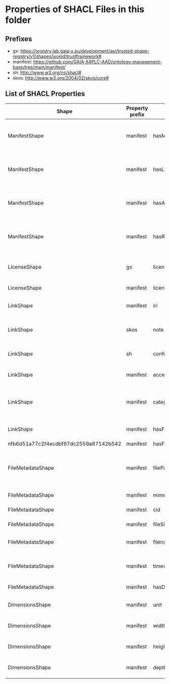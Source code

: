 # Properties of SHACL Files in this folder

## Prefixes

- gx: <https://registry.lab.gaia-x.eu/development/api/trusted-shape-registry/v1/shapes/jsonld/trustframework#>
- manifest: <https://github.com/GAIA-X4PLC-AAD/ontology-management-base/tree/main/manifest/>
- sh: <http://www.w3.org/ns/shacl#>
- skos: <http://www.w3.org/2004/02/skos/core#>

## List of SHACL Properties

| Shape | Property prefix | Property | MinCount | MaxCount | Description | Datatype/NodeKind | Filename |
| --- | --- | --- | --- | --- | --- | --- | --- |
| ManifestShape | manifest | hasManifestReference | 1 | 1 | Self-reference to the manifest.json providing the structure and list of contents for a domain specific asset. |  | manifest_shacl.ttl |
| ManifestShape | manifest | hasLicense | 1 | 1 | Defines the license valid for all content referenced in the manifest. Does not apply to linked data(sets) with explicit license terms. |  | manifest_shacl.ttl |
| ManifestShape | manifest | hasArtifacts | 1 |  | Defines the links to all relevant artifacts for a digital asset. This is extended by the domain specific ontology. |  | manifest_shacl.ttl |
| ManifestShape | manifest | hasReferencedArtifacts | 0 |  | Defines the links to all related external artifacts for a digital asset. This is extended by the domain specific ontology. |  | manifest_shacl.ttl |
| LicenseShape | gx | license | 1 | 1 | Reuses SPDX constraints from Gaia-X Trust Framework, with additional custom constraints. |  | manifest_shacl.ttl |
| LicenseShape | manifest | licenseData | 1 | 1 | Defines a link to the license. |  | manifest_shacl.ttl |
| LinkShape | manifest | iri | 0 | 1 | IRI that identifies the resource in RDF (if the file is JSON-LD). | <http://www.w3.org/ns/shacl#IRI> | manifest_shacl.ttl |
| LinkShape | skos | note | 0 | 1 | Provides additional information about the manifest reference, such as validation expectations. | <http://www.w3.org/2001/XMLSchema#string> | manifest_shacl.ttl |
| LinkShape | sh | conformsTo | 0 |  | Specifies the ontology conformance for the linked asset if it is JSON-LD. | <http://www.w3.org/ns/shacl#IRI> | manifest_shacl.ttl |
| LinkShape | manifest | accessRole | 1 | 1 | Specifies the access role associated with the corresponding file. |  | manifest_shacl.ttl |
| LinkShape | manifest | category | 1 | 1 | Specifies the category of the corresponding data file. The categories may represent the structure of the asset e.g. in an archive. |  | manifest_shacl.ttl |
| LinkShape | manifest | hasFileMetadata | 1 | 1 | Defines the properties of the data file that is referenced via a link. |  | manifest_shacl.ttl |
| nfb6d51a77c2f4ecdbf97dc2559a87142b542 | manifest | hasFileMetadata |  |  |  |  | manifest_shacl.ttl |
| FileMetadataShape | manifest | filePath | 1 | 1 | A local or remote path/URL from which the file can be retrieved (e.g. './manifest_reference.json', 'ipfs://...', 's3://...', 'https://...'). | <http://www.w3.org/2001/XMLSchema#anyURI> | manifest_shacl.ttl |
| FileMetadataShape | manifest | mimeType | 1 | 1 | Defines the MIME type of the file. | <http://www.w3.org/2001/XMLSchema#string> | manifest_shacl.ttl |
| FileMetadataShape | manifest | cid | 0 | 1 | Defines the IPFS CIDv1 identifier of the file. | <http://www.w3.org/2001/XMLSchema#string> | manifest_shacl.ttl |
| FileMetadataShape | manifest | fileSize | 0 | 1 | Specifies the file size in bytes. | <http://www.w3.org/2001/XMLSchema#integer> | manifest_shacl.ttl |
| FileMetadataShape | manifest | filename | 0 | 1 | Specifies the file name (excluding the path) along with its extension. | <http://www.w3.org/2001/XMLSchema#string> | manifest_shacl.ttl |
| FileMetadataShape | manifest | timestamp | 0 | 1 | Represents a date or time associated with the file, such as recording time or creation time. | <http://www.w3.org/2001/XMLSchema#dateTime> | manifest_shacl.ttl |
| FileMetadataShape | manifest | hasDimensions | 0 | 1 | Defines the dimensions for images and videos. |  | manifest_shacl.ttl |
| DimensionsShape | manifest | unit | 1 | 1 | Specifies the unit of measurement (e.g., metres, inches). |  | manifest_shacl.ttl |
| DimensionsShape | manifest | width | 1 | 1 | Specifies the width (x-axis) of the item in appropriate units. | <http://www.w3.org/2001/XMLSchema#decimal> | manifest_shacl.ttl |
| DimensionsShape | manifest | height | 1 | 1 | Specifies the height (y-axis) of the item in appropriate units. | <http://www.w3.org/2001/XMLSchema#decimal> | manifest_shacl.ttl |
| DimensionsShape | manifest | depth | 0 | 1 | Specifies the depth (z-axis) of the item in appropriate units. | <http://www.w3.org/2001/XMLSchema#decimal> | manifest_shacl.ttl |
